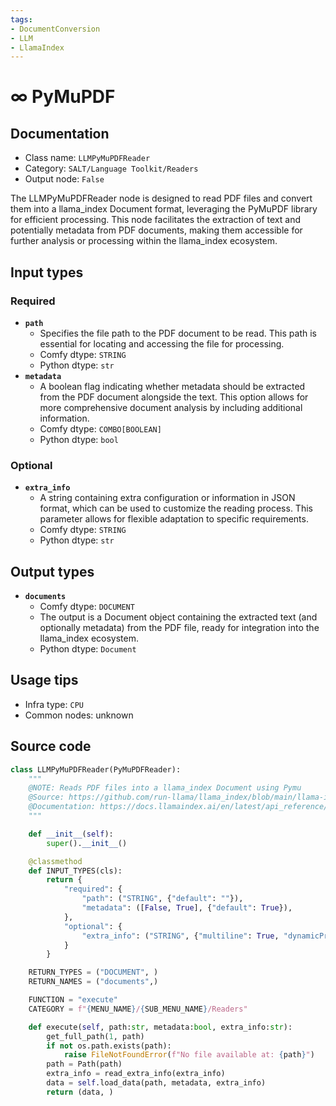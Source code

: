 ```yaml
---
tags:
- DocumentConversion
- LLM
- LlamaIndex
---
```


# ∞ PyMuPDF
## Documentation
- Class name: `LLMPyMuPDFReader`
- Category: `SALT/Language Toolkit/Readers`
- Output node: `False`

The LLMPyMuPDFReader node is designed to read PDF files and convert them into a llama_index Document format, leveraging the PyMuPDF library for efficient processing. This node facilitates the extraction of text and potentially metadata from PDF documents, making them accessible for further analysis or processing within the llama_index ecosystem.
## Input types
### Required
- **`path`**
    - Specifies the file path to the PDF document to be read. This path is essential for locating and accessing the file for processing.
    - Comfy dtype: `STRING`
    - Python dtype: `str`
- **`metadata`**
    - A boolean flag indicating whether metadata should be extracted from the PDF document alongside the text. This option allows for more comprehensive document analysis by including additional information.
    - Comfy dtype: `COMBO[BOOLEAN]`
    - Python dtype: `bool`
### Optional
- **`extra_info`**
    - A string containing extra configuration or information in JSON format, which can be used to customize the reading process. This parameter allows for flexible adaptation to specific requirements.
    - Comfy dtype: `STRING`
    - Python dtype: `str`
## Output types
- **`documents`**
    - Comfy dtype: `DOCUMENT`
    - The output is a Document object containing the extracted text (and optionally metadata) from the PDF file, ready for integration into the llama_index ecosystem.
    - Python dtype: `Document`
## Usage tips
- Infra type: `CPU`
- Common nodes: unknown


## Source code
```python
class LLMPyMuPDFReader(PyMuPDFReader):
    """
    @NOTE: Reads PDF files into a llama_index Document using Pymu
    @Source: https://github.com/run-llama/llama_index/blob/main/llama-index-integrations/readers/llama-index-readers-file/llama_index/readers/file/pymu_pdf/base.py
    @Documentation: https://docs.llamaindex.ai/en/latest/api_reference/readers/file/#llama_index.readers.file.PyMuPDFReader
    """

    def __init__(self):
        super().__init__()

    @classmethod
    def INPUT_TYPES(cls):
        return {
            "required": {
                "path": ("STRING", {"default": ""}),
                "metadata": ([False, True], {"default": True}),
            },
            "optional": {
                "extra_info": ("STRING", {"multiline": True, "dynamicPrompts": False, "default": "{}"}),
            }
        }

    RETURN_TYPES = ("DOCUMENT", )
    RETURN_NAMES = ("documents",)

    FUNCTION = "execute"
    CATEGORY = f"{MENU_NAME}/{SUB_MENU_NAME}/Readers"

    def execute(self, path:str, metadata:bool, extra_info:str):
        get_full_path(1, path)
        if not os.path.exists(path):
            raise FileNotFoundError(f"No file available at: {path}")
        path = Path(path)
        extra_info = read_extra_info(extra_info)
        data = self.load_data(path, metadata, extra_info)
        return (data, )

```
